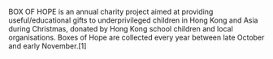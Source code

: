 BOX OF HOPE is an annual charity project aimed at providing useful/educational gifts to underprivileged children in Hong Kong and Asia during Christmas, donated by Hong Kong school children and local organisations. Boxes of Hope are collected every year between late October and early November.[1]
